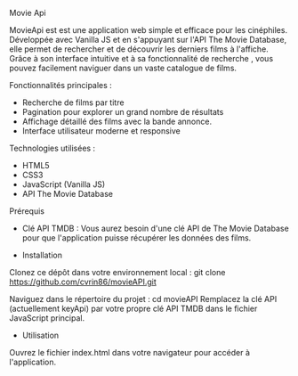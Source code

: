 
Movie Api 

MovieApi est est une application web simple et efficace pour les cinéphiles. Développée avec Vanilla JS et en s'appuyant sur l'API The Movie Database, elle permet de rechercher et de découvrir les derniers films à l'affiche. Grâce à son interface intuitive et à sa fonctionnalité de recherche , vous pouvez facilement naviguer dans un vaste catalogue de films.

Fonctionnalités principales :

- Recherche de films par titre
- Pagination pour explorer un grand nombre de résultats
- Affichage détaillé des films avec la bande annonce.
- Interface utilisateur moderne et responsive
  
Technologies utilisées :

- HTML5
- CSS3
- JavaScript (Vanilla JS)
- API The Movie Database

Prérequis

 - Clé API TMDB : Vous aurez besoin d'une clé API de The Movie Database pour que l'application puisse récupérer les données des films.

 - Installation
   
Clonez ce dépôt dans votre environnement local :
git clone https://github.com/cvrin86/movieAPI.git

Naviguez dans le répertoire du projet :
cd movieAPI
Remplacez la clé API (actuellement keyApi) par votre propre clé API TMDB dans le fichier JavaScript principal.

 - Utilisation

Ouvrez le fichier index.html dans votre navigateur pour accéder à l'application.

